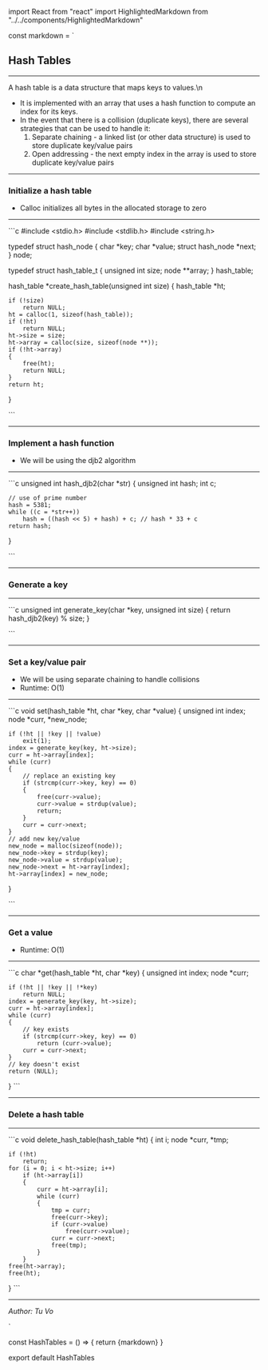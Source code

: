 import React from "react"
import HighlightedMarkdown from "../../components/HighlightedMarkdown"

const markdown = `
## Hash Tables

---

A hash table is a data structure that maps keys to values.\n
- It is implemented with an array that uses a hash function to compute an index for its keys.
- In the event that there is a collision (duplicate keys), there are several strategies that can be used to handle it:
    1. Separate chaining - a linked list (or other data structure) is used to store duplicate key/value pairs
	2. Open addressing - the next empty index in the array is used to store duplicate key/value pairs
	
---

### Initialize a hash table
- Calloc initializes all bytes in the allocated storage to zero

---

\`\`\`c
#include <stdio.h>
#include <stdlib.h>
#include <string.h>

typedef struct hash_node
{
	char *key;
	char *value;
	struct hash_node *next;
} node;

typedef struct hash_table_t
{
	unsigned int size;
	node **array;
} hash_table;

hash_table *create_hash_table(unsigned int size)
{
	hash_table *ht;

	if (!size)
		return NULL;
	ht = calloc(1, sizeof(hash_table));
	if (!ht)
		return NULL;
	ht->size = size;
	ht->array = calloc(size, sizeof(node **));
	if (!ht->array)
	{
		free(ht);
		return NULL;
	}
	return ht;
}

\`\`\`

---

### Implement a hash function
- We will be using the djb2 algorithm

---

\`\`\`c
unsigned int hash_djb2(char *str)
{
	unsigned int hash;
	int c;

    // use of prime number
	hash = 5381;
	while ((c = *str++))
		hash = ((hash << 5) + hash) + c; // hash * 33 + c
	return hash;
}

\`\`\`

---

### Generate a key

---

\`\`\`c
unsigned int generate_key(char *key, unsigned int size)
{
	return hash_djb2(key) % size;
}

\`\`\`

---

### Set a key/value pair
- We will be using separate chaining to handle collisions
- Runtime: O(1)

--- 

\`\`\`c
void set(hash_table *ht, char *key, char *value)
{
	unsigned int index;
	node *curr, *new_node;

	if (!ht || !key || !value)
		exit(1);
	index = generate_key(key, ht->size);
	curr = ht->array[index];
	while (curr)
	{
        // replace an existing key
		if (strcmp(curr->key, key) == 0)
		{
			free(curr->value);
			curr->value = strdup(value);
			return;
		}
		curr = curr->next;
	}
    // add new key/value
	new_node = malloc(sizeof(node));
	new_node->key = strdup(key);
	new_node->value = strdup(value);
	new_node->next = ht->array[index];
	ht->array[index] = new_node;
}

\`\`\`

---

### Get a value
- Runtime: O(1)

---

\`\`\`c
char *get(hash_table *ht, char *key)
{
	unsigned int index;
	node *curr;

	if (!ht || !key || !*key)
		return NULL;
	index = generate_key(key, ht->size);
	curr = ht->array[index];
	while (curr)
	{
        // key exists
		if (strcmp(curr->key, key) == 0)
			return (curr->value);
		curr = curr->next;
	}
    // key doesn't exist
	return (NULL);
}
\`\`\`

---

### Delete a hash table

---

\`\`\`c
void delete_hash_table(hash_table *ht)
{
	int i;
	node *curr, *tmp;

	if (!ht)
		return;
	for (i = 0; i < ht->size; i++)
		if (ht->array[i])
		{
			curr = ht->array[i];
			while (curr)
			{
				tmp = curr;
				free(curr->key);
				if (curr->value)
					free(curr->value);
				curr = curr->next;
				free(tmp);
			}
		}
	free(ht->array);
	free(ht);
}
\`\`\`

---

_Author: Tu Vo_

`

const HashTables = () => {
  return <HighlightedMarkdown>{markdown}</HighlightedMarkdown>
}

export default HashTables
